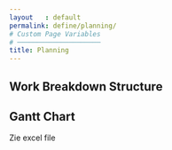 ```yaml
---
layout   : default
permalink: define/planning/
# Custom Page Variables
# ─────────────────────
title: Planning
---
```


Work Breakdown Structure
------------------------

Gantt Chart
-----------

Zie excel file